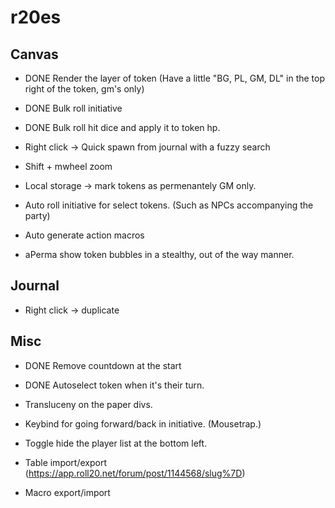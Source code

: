 # r20es

## Canvas
* DONE Render the layer of token (Have a little "BG, PL, GM, DL" in the top right of the token, gm's only)
* DONE Bulk roll initiative
* DONE Bulk roll hit dice and apply it to token hp.

* Right click -> Quick spawn from journal with a fuzzy search
* Shift + mwheel zoom
* Local storage -> mark tokens as permenantely GM only.
* Auto roll initiative for select tokens. (Such as NPCs accompanying the party)

* Auto generate action macros
* aPerma show token bubbles in a stealthy, out of the way manner.

## Journal
* Right click -> duplicate

## Misc
* DONE Remove countdown at the start
* DONE Autoselect token when it's their turn.

* Transluceny on the paper divs.
* Keybind for going forward/back in initiative. (Mousetrap.)
* Toggle hide the player list at the bottom left.
* Table import/export (https://app.roll20.net/forum/post/1144568/slug%7D)
* Macro export/import
